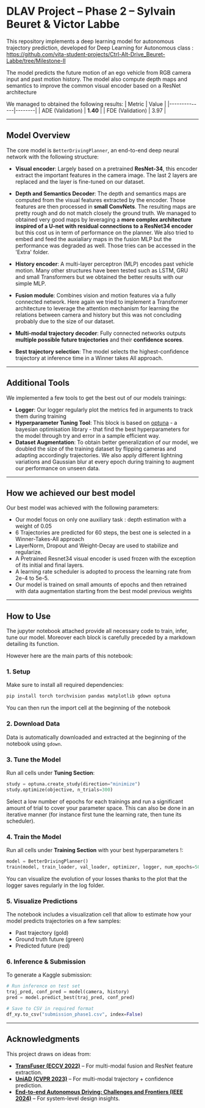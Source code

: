 # DLAV Project – Phase 2 – Sylvain Beuret & Victor Labbe

This repository implements a deep learning model for autonomous trajectory prediction, developed for Deep Learning for Autonomous class : https://github.com/vita-student-projects/Ctrl-Alt-Drive_Beuret-Labbe/tree/Milestone-II


The model predicts the future motion of an ego vehicle from RGB camera input and past motion history. The model also compute depth maps and semantics to improve the common visual encoder based on a ResNet architecture

We managed to obtained the following results:
| Metric       | Value |
|--------------|--------|
| ADE (Validation) | **1.40** |
| FDE (Validation) | 3.97     	|

---

##  Model Overview

The core model is `BetterDrivingPlanner`, an end-to-end deep neural network with the following structure:

- **Visual encoder**: Largely based on a pretrained **ResNet-34**, this encoder extract the important features in the camera image. The last 2 layers are replaced and the layer is fine-tuned on our dataset. 

- **Depth and Semantics Decoder**: The depth and semantics maps are computed from the visual features extracted by the encoder. Those features are then processed in **small ConvNets**. The resulting maps are pretty rough and do not match closely the ground truth. We managed to obtained very good maps by leveraging a **more complex architecture inspired of a U-net with residual connections to a ResNet34 encoder** but this cost us in term of performance on the planner. We also tried to embed and feed the auxialiary maps in the fusion MLP but the performance was degraded as well. Those tries can be accessed in the 'Extra' folder.

- **History encoder**: A multi-layer perceptron (MLP) encodes past vehicle motion. Many other structures have been tested such as LSTM, GRU and small Transformers but we obtained the better results with our simple MLP.

- **Fusion module**: Combines vision and motion features via a fully connected network. Here again we tried to implement a Transformer architecture to leverage the attention mechanism for learning the relations between camera and history but this was not concluding probably due to the size of our dataset. 

- **Multi-modal trajectory decoder**: Fully connected networks outputs **multiple possible future trajectories** and their **confidence scores**.
- **Best trajectory selection**: The model selects the highest-confidence trajectory at inference time in a Winner takes All approach. 


---

##  Additional Tools 

We implemented a few tools to get the best out of our models trainings:
- **Logger**: Our logger regularly plot the metrics fed in arguments to track them during training
- **Hyperparameter Tuning Tool**: This block is based on [optuna](https://optuna.org/) - a bayesian optimisation library - that find the best hyperparameters for the  model through try and error in a sample efficient way.
- **Dataset Augmentation**: To obtain better generalization of our model, we doubled the size of the training dataset by flipping cameras and adapting accordingly trajectories. We also apply different lightning variations and Gaussian blur at every epoch during training to augment our performance on unseen data.

---

##  How we achieved our best model 

Our best model was achieved with the following parameters:
- Our model focus on only one auxiliary task : depth estimation with a weight of 0.05 
- 6 Trajectories are predicted for 60 steps, the best one is selected in a Winner-Takes-All approach
- LayerNorm, Dropout and Weight-Decay are used to stabilize and regularize. 
- A Pretrained Resnet34 visual encoder is used frozen with the exception of its initial and final layers.
- A learning rate scheduler is adopted to process the learning rate from 2e-4 to 5e-5.
- Our model is trained on small amounts of epochs and then retrained with data augmentation starting from the best model previous weights

---

##  How to Use

The jupyter notebook attached provide all necessary code to train, infer, tune our model. Moreover each block is carefully preceded by a markdown detailing its function.

However here are the main parts of this notebook:

### 1. Setup
Make sure to install all required dependencies:
```bash
pip install torch torchvision pandas matplotlib gdown optuna
```
You can then run the import cell at the beginning of the notebook

### 2. Download Data
Data is automatically downloaded and extracted at the beginning of the notebook using `gdown`.

### 3. Tune the Model
Run all cells under **Tuning Section**:
```python
study = optuna.create_study(direction="minimize")
study.optimize(objective, n_trials=300)
```
Select a low number of epochs for each trainings and run a significant amount of trial to cover your parameter space. 
This can also be done in an iterative manner (for instance first tune the learning rate, then tune its scheduler). 

### 4. Train the Model
Run all cells under **Training Section** with your best hyperparameters !:
```python
model = BetterDrivingPlanner()
train(model, train_loader, val_loader, optimizer, logger, num_epochs=50)
```
You can visualize the evolution of your losses thanks to the plot that the logger saves regularly in the log folder.

### 5. Visualize Predictions
The notebook includes a visualization cell that allow to estimate how your model predicts trajectories on a few samples:
- Past trajectory (gold)
- Ground truth future (green)
- Predicted future (red)

### 6. Inference & Submission
To generate a Kaggle submission:
```python
# Run inference on test set
traj_pred, conf_pred = model(camera, history)
pred = model.predict_best(traj_pred, conf_pred)

# Save to CSV in required format
df_xy.to_csv("submission_phase1.csv", index=False)
```

---

## Acknowledgments

This project draws on ideas from:
- **[TransFuser (ECCV 2022)](https://arxiv.org/abs/2205.15997)** – For multi-modal fusion and ResNet feature extraction.
- **[UniAD (CVPR 2023)](https://arxiv.org/abs/2303.00745)** – For multi-modal trajectory + confidence prediction.
- **[End-to-end Autonomous Driving: Challenges and Frontiers (IEEE 2024)](https://ieeexplore.ieee.org/stamp/stamp.jsp?arnumber=10614862)** – For system-level design insights.
